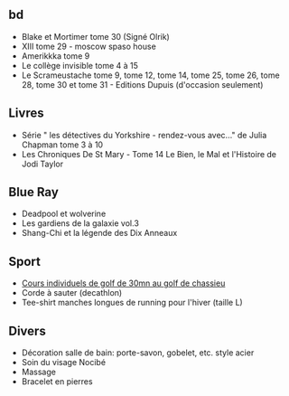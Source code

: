 ## bd

- Blake et Mortimer tome 30 (Signé Olrik)
- XIII tome 29 - moscow spaso house
- Amerikkka tome 9
- Le collège invisible tome 4 à 15
- Le Scrameustache tome 9, tome 12, tome 14, tome 25, tome 26, tome 28, tome 30 et tome 31 - Editions Dupuis (d'occasion seulement)

## Livres

- Série " les détectives du Yorkshire - rendez-vous avec..." de Julia Chapman tome 3 à 10
- Les Chroniques De St Mary - Tome 14 Le Bien, le Mal et l'Histoire de Jodi Taylor

## Blue Ray

- Deadpool et wolverine
- Les gardiens de la galaxie vol.3
- Shang-Chi et la légende des Dix Anneaux

## Sport

- [Cours individuels de golf de 30mn au golf de chassieu](https://bluegreen.fr/enseignements/cours/)
- Corde à sauter (decathlon)
- Tee-shirt manches longues de running pour l'hiver (taille L)

## Divers

- Décoration salle de bain: porte-savon, gobelet, etc. style acier
- Soin du visage Nocibé
- Massage
- Bracelet en pierres
